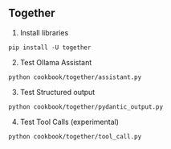 ## Together

1. Install libraries

```shell
pip install -U together
```

2. Test Ollama Assistant

```shell
python cookbook/together/assistant.py
```

3. Test Structured output

```shell
python cookbook/together/pydantic_output.py
```

4. Test Tool Calls (experimental)

```shell
python cookbook/together/tool_call.py
```
